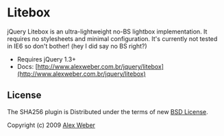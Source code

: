 # Litebox

jQuery Litebox is an ultra-lightweight no-BS lightbox implementation.  It requires no stylesheets and minimal configuration. It's currently not tested in IE6 so don't bother! (hey I did say no BS right?)

* Requires jQuery 1.3+
* Docs: [http://www.alexweber.com.br/jquery/litebox](http://www.alexweber.com.br/jquery/litebox)


## License

The SHA256 plugin is Distributed under the terms of new [BSD License](http://www.opensource.org/licenses/bsd-license.php).

Copyright (c) 2009 [Alex Weber](http://alexweber.com.br)
